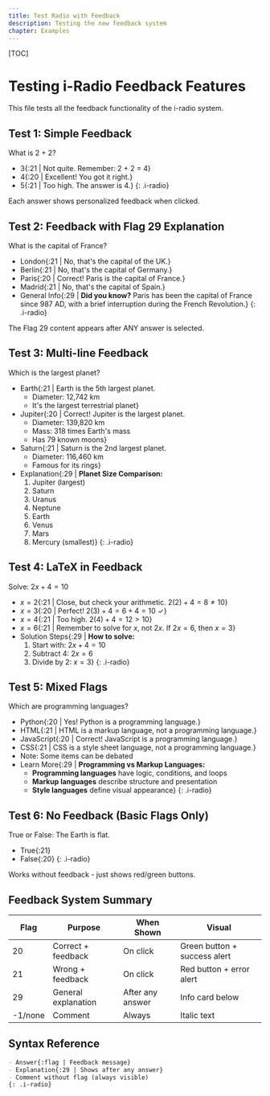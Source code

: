 ```yaml
---
title: Test Radio with Feedback
description: Testing the new feedback system
chapter: Examples
---
```



[TOC]


# Testing i-Radio Feedback Features

This file tests all the feedback functionality of the i-radio system.

## Test 1: Simple Feedback

What is 2 + 2?

- 3{:21 | Not quite. Remember: 2 + 2 = 4}
- 4{:20 | Excellent! You got it right.}
- 5{:21 | Too high. The answer is 4.}
{: .i-radio}

Each answer shows personalized feedback when clicked.

## Test 2: Feedback with Flag 29 Explanation

What is the capital of France?

- London{:21 | No, that's the capital of the UK.}
- Berlin{:21 | No, that's the capital of Germany.}
- Paris{:20 | Correct! Paris is the capital of France.}
- Madrid{:21 | No, that's the capital of Spain.}
- General Info{:29 | **Did you know?** Paris has been the capital of France since 987 AD, with a brief interruption during the French Revolution.}
{: .i-radio}

The Flag 29 content appears after ANY answer is selected.

## Test 3: Multi-line Feedback

Which is the largest planet?

- Earth{:21 | Earth is the 5th largest planet. 
  - Diameter: 12,742 km
  - It's the largest terrestrial planet}
- Jupiter{:20 | Correct! Jupiter is the largest planet.
  - Diameter: 139,820 km  
  - Mass: 318 times Earth's mass
  - Has 79 known moons}
- Saturn{:21 | Saturn is the 2nd largest planet.
  - Diameter: 116,460 km
  - Famous for its rings}
- Explanation{:29 | **Planet Size Comparison:**
  1. Jupiter (largest)
  2. Saturn
  3. Uranus
  4. Neptune
  5. Earth
  6. Venus
  7. Mars
  8. Mercury (smallest)}
{: .i-radio}

## Test 4: LaTeX in Feedback

Solve: $2x + 4 = 10$

- $x = 2${:21 | Close, but check your arithmetic. $2(2) + 4 = 8 \neq 10$}
- $x = 3${:20 | Perfect! $2(3) + 4 = 6 + 4 = 10$ ✓}
- $x = 4${:21 | Too high. $2(4) + 4 = 12 > 10$}
- $x = 6${:21 | Remember to solve for $x$, not $2x$. If $2x = 6$, then $x = 3$}
- Solution Steps{:29 | **How to solve:**
  1. Start with: $2x + 4 = 10$
  2. Subtract 4: $2x = 6$
  3. Divide by 2: $x = 3$}
{: .i-radio}

## Test 5: Mixed Flags

Which are programming languages?

- Python{:20 | Yes! Python is a programming language.}
- HTML{:21 | HTML is a markup language, not a programming language.}
- JavaScript{:20 | Correct! JavaScript is a programming language.}
- CSS{:21 | CSS is a style sheet language, not a programming language.}
- Note: Some items can be debated
- Learn More{:29 | **Programming vs Markup Languages:**
  - **Programming languages** have logic, conditions, and loops
  - **Markup languages** describe structure and presentation
  - **Style languages** define visual appearance}
{: .i-radio}

## Test 6: No Feedback (Basic Flags Only)

True or False: The Earth is flat.

- True{:21}
- False{:20}
{: .i-radio}

Works without feedback - just shows red/green buttons.

## Feedback System Summary

| Flag | Purpose | When Shown | Visual |
|------|---------|------------|--------|
| 20 | Correct + feedback | On click | Green button + success alert |
| 21 | Wrong + feedback | On click | Red button + error alert |
| 29 | General explanation | After any answer | Info card below |
| -1/none | Comment | Always | Italic text |

## Syntax Reference

```markdown
- Answer{:flag | Feedback message}
- Explanation{:29 | Shows after any answer}
- Comment without flag (always visible)
{: .i-radio}
```